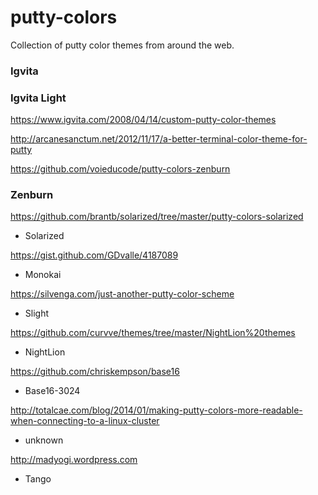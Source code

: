 # putty-colors

Collection of putty color themes from around the web.

### Igvita
### Igvita Light

https://www.igvita.com/2008/04/14/custom-putty-color-themes

  
http://arcanesanctum.net/2012/11/17/a-better-terminal-color-theme-for-putty

https://github.com/voieducode/putty-colors-zenburn
### Zenburn

https://github.com/brantb/solarized/tree/master/putty-colors-solarized
  * Solarized

https://gist.github.com/GDvalle/4187089
  * Monokai

https://silvenga.com/just-another-putty-color-scheme
  * Slight
 
https://github.com/curvve/themes/tree/master/NightLion%20themes
  * NightLion

https://github.com/chriskempson/base16
  * Base16-3024 
 
http://totalcae.com/blog/2014/01/making-putty-colors-more-readable-when-connecting-to-a-linux-cluster
  * unknown
 
http://madyogi.wordpress.com
  * Tango
  
